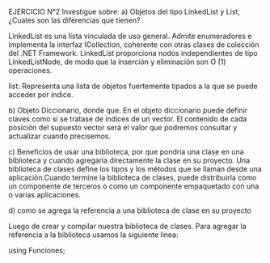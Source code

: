EJERCICIO N°2 Investigue sobre:
a) Objetos del tipo LinkedList y List, ¿Cuales son las diferencias que tienen?

LinkedList<T> es una lista vinculada de uso general. Admite enumeradores e implementa la interfaz ICollection, coherente con otras clases de colección del .NET Framework.
LinkedList<T> proporciona nodos independientes de tipo LinkedListNode<T>, de modo que la inserción y eliminación son O (1) operaciones.

list: Representa una lista de objetos fuertemente tipados a la que se puede acceder por índice.

b) Objeto Diccionario, donde que.
En el objeto diccionario puede definir claves como si se tratase de índices de un vector. El contenido de cada posición del supuesto vector será el valor que podremos consultar y actualizar cuando precisemos.

c) Beneficios de usar una biblioteca, por que pondria una clase en una biblioteca y cuando agregaria
directamente la clase en su proyecto.
Una biblioteca de clases define los tipos y los métodos que se llaman desde una aplicación.Cuando termine la biblioteca de clases, puede distribuirla como un componente de terceros o como un componente empaquetado con una o varias aplicaciones.

d) como se agrega la referencia a una biblioteca de clase en su proyecto

Luego de crear y compilar nuestra biblioteca de clases. Para agregar la referencia a la biblioteca usamos la siguiente linea:

using Funciones;